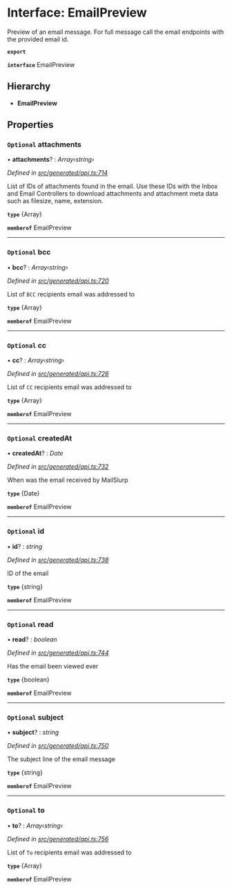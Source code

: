 # Interface: EmailPreview

Preview of an email message. For full message call the email endpoints with the provided email id.

**`export`** 

**`interface`** EmailPreview

## Hierarchy

* **EmailPreview**

## Properties

### `Optional` attachments

• **attachments**? : *Array‹string›*

*Defined in [src/generated/api.ts:714](https://github.com/mailslurp/mailslurp-client-ts-js/blob/c5d4ad1/src/generated/api.ts#L714)*

List of IDs of attachments found in the email. Use these IDs with the Inbox and Email Controllers to download attachments and attachment meta data such as filesize, name, extension.

**`type`** {Array<string>}

**`memberof`** EmailPreview

___

### `Optional` bcc

• **bcc**? : *Array‹string›*

*Defined in [src/generated/api.ts:720](https://github.com/mailslurp/mailslurp-client-ts-js/blob/c5d4ad1/src/generated/api.ts#L720)*

List of `BCC` recipients email was addressed to

**`type`** {Array<string>}

**`memberof`** EmailPreview

___

### `Optional` cc

• **cc**? : *Array‹string›*

*Defined in [src/generated/api.ts:726](https://github.com/mailslurp/mailslurp-client-ts-js/blob/c5d4ad1/src/generated/api.ts#L726)*

List of `CC` recipients email was addressed to

**`type`** {Array<string>}

**`memberof`** EmailPreview

___

### `Optional` createdAt

• **createdAt**? : *Date*

*Defined in [src/generated/api.ts:732](https://github.com/mailslurp/mailslurp-client-ts-js/blob/c5d4ad1/src/generated/api.ts#L732)*

When was the email received by MailSlurp

**`type`** {Date}

**`memberof`** EmailPreview

___

### `Optional` id

• **id**? : *string*

*Defined in [src/generated/api.ts:738](https://github.com/mailslurp/mailslurp-client-ts-js/blob/c5d4ad1/src/generated/api.ts#L738)*

ID of the email

**`type`** {string}

**`memberof`** EmailPreview

___

### `Optional` read

• **read**? : *boolean*

*Defined in [src/generated/api.ts:744](https://github.com/mailslurp/mailslurp-client-ts-js/blob/c5d4ad1/src/generated/api.ts#L744)*

Has the email been viewed ever

**`type`** {boolean}

**`memberof`** EmailPreview

___

### `Optional` subject

• **subject**? : *string*

*Defined in [src/generated/api.ts:750](https://github.com/mailslurp/mailslurp-client-ts-js/blob/c5d4ad1/src/generated/api.ts#L750)*

The subject line of the email message

**`type`** {string}

**`memberof`** EmailPreview

___

### `Optional` to

• **to**? : *Array‹string›*

*Defined in [src/generated/api.ts:756](https://github.com/mailslurp/mailslurp-client-ts-js/blob/c5d4ad1/src/generated/api.ts#L756)*

List of `To` recipients email was addressed to

**`type`** {Array<string>}

**`memberof`** EmailPreview
